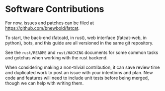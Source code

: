 # Software Contributions

For now, issues and patches can be filed at <https://github.com/bnewbold/fatcat>.

To start, the back-end (fatcatd, in rust), web interface (fatcat-web, in
python), bots, and this guide are all versioned in the same git repository.

See the `rust/README` and `rust/HACKING` documents for some common tasks and
gotchas when working with the rust backend.

When considering making a non-trivial contribution, it can save review time and
duplicated work to post an issue with your intentions and plan. New code and
features will need to include unit tests before being merged, though we can
help with writing them.
